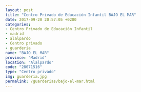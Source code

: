 ```yaml
---
layout: post
title: "Centro Privado de Educación Infantil BAJO EL MAR"
date: 2017-09-20 20:57:05 +0200
categories:
- Centro Privado de Educación Infantil
- madrid
- alalpardo
- Centro privado
- guarderia
name: "BAJO EL MAR"
province: "Madrid"
location: "Alalpardo"
code: "28071516"
type: "Centro privado"
img: guarderia.jpg
permalink: /guarderias/bajo-el-mar.html
---
```


